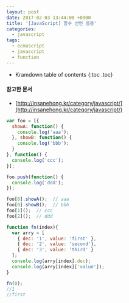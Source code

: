 ```yaml
---
layout: post
date: 2017-02-03 13:44:00 +0900
title: '[JavaScript] 함수 선언 응용'
categories:
  - javascript
tags:
  - ecmascript
  - javascript
  - function
---
```


* Kramdown table of contents
{:toc .toc}

#### 참고한 문서

- [http://insanehong.kr/category/javascript/](http://insanehong.kr/category/javascript/)

```js
var foo = [{
  showA: function() {
    console.log('aaa');
  }, showB: function() {
    console.log('bbb');
  }
}, function() {
  console.log('ccc');
}];

foo.push(function() {
  console.log('ddd');
});

foo[0].showA();  // aaa
foo[0].showB();  // bbb
foo[1]();  // ccc
foo[2]();  // ddd

function fn(index){
  var arry = [
    { dec: '1', value: 'first' },
    { dec: '2', value: 'second'},
    { dec: '3', value: 'third' }
  ];
  console.log(arry[index].dec);
  console.log(arry[index]['value']);
}

fn(0);
//1
//first
```
